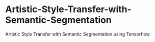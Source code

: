 # Artistic-Style-Transfer-with-Semantic-Segmentation
Artistic Style Transfer with Semantic Segmentation using Tensorflow 
